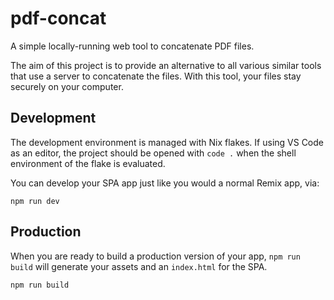 # pdf-concat

A simple locally-running web tool to concatenate PDF files.

The aim of this project is to provide an alternative to all various similar tools that use a server to concatenate the files. With this tool, your files stay securely on your computer.

## Development

The development environment is managed with Nix flakes. If using VS Code as an editor, the project should be opened with `code .` when the shell environment of the flake is evaluated.

You can develop your SPA app just like you would a normal Remix app, via:

```shellscript
npm run dev
```

## Production

When you are ready to build a production version of your app, `npm run build` will generate your assets and an `index.html` for the SPA.

```shellscript
npm run build
```
